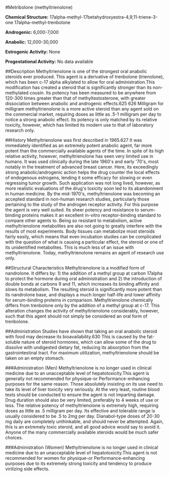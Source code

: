 #Metribolone (methyltrienolone)

**Chemical Structure:** 17alpha-methyl-17betahydroxyestra-4,9,11-triene-3-one 17alpha-methyl-trenbolone 

**Androgenic:** 6,000-7,000 

**Anabolic:** 12,000-30,000 

**Estrogenic Activity:** None 

**Progestational Activity:** No data available 

##Description 
Methyltrienolone is one of the strongest oral anabolic steroids ever produced. This agent is a derivative of trenbolone (trienolone), which has been c-17 alpha alkylated to allow for oral administration.This modification has created a steroid that is significantly stronger than its non-methylated cousin. Its potency has been measured to be anywhere from 120-300 times greater than that of methyltestosterone, with greater dissociation between anabolic and androgenic effects.625 626 Milligram for milligram methyltrienolone is a more active steroid than any agent sold on the commercial market, requiring doses as little as .5-1 milligram per day to notice a strong anabolic effect. Its potency is only matched by its relative toxicity, however, which has limited its modern use to that of laboratory research only. 

##History 
Methyltrienolone was first described in 1965.627 It was immediately identified as an extremely potent anabolic agent, far more potent than the commercially available agents of the time. In spite of its high relative activity, however, methyltrienolone has seen very limited use in humans. It was used clinically during the late 1960's and early '70's, most notably in the treatment of advanced breast cancer. Here, its exceedingly strong anabolic/androgenic action helps the drug counter the local effects of endogenous estrogens, lending it some efficacy for slowing or even regressing tumor growth. Such application was not long lived, however, as more realistic evaluations of the drug's toxicity soon led to its abandonment in human medicine. 
By the mid-1970's, methyltrienolone was becoming an accepted standard in non-human research studies, particularly those pertaining to the study of the androgen receptor activity. For this purpose the agent is very well suited. Its sheer potency and resistance to serum-binding proteins makes it an excellent in-vitro receptor-binding standard to compare other agents to. Being so resistant to metabolism, active methyltrienolone metabolites are also not going to greatly interfere with the results of most experiments. Body tissues can metabolize most steroids fairly easily, which means that even incubation studies can be complicated with the question of what is causing a particular effect, the steroid or one of its unidentified metabolites. This is much less of an issue with methyltrienolone. Today, methyltrienolone remains an agent of research use only. 

##Structural Characteristics 
Methyltrienolone is a modified form of nandrolone. It differs by: 1) the addition of a methyl group at carbon 17alpha to protect the hormone during oral administration and 2) the introduction of double bonds at carbons 9 and 11, which increases its binding affinity and slows its metabolism. The resulting steroid is significantly more potent than its nandrolone base, and displays a much longer half-life and lower affinity for serum-binding proteins in comparison. Methyltrienolone chemically differs from trenbolone only by the addition of a methyl group at c-17. This alteration changes the activity of methyltrienolone considerably, however, such that this agent should not simply be considered an oral form of trenbolone.

##Administration 
Studies have shown that taking an oral anabolic steroid with food may decrease its bioavailability.630 This is caused by the fat-soluble nature of steroid hormones, which can allow some of the drug to dissolve with undigested dietary fat, reducing its absorption from the gastrointestinal tract. For maximum utilization, methyltrienolone should be taken on an empty stomach. 

###Administration (Men) 
Methyltrienolone is no longer used in clinical medicine due to an unacceptable level of hepatotoxicity.This agent is generally not recommended for physique-or Performance-enhancing purposes for the same reason. Those absolutely insisting on its use need to take its level of liver toxicity very seriously. At the very least, routine blood tests should be conducted to ensure the agent is not imparting damage. Drug duration should also be very limited, preferably to 4 weeks of use or less. The relative potency of methyltrienolone is extremely high, requiring doses as little as .5 milligram per day. Its effective and tolerable range is usually considered to be .5 to 2mg per day. Dianabol-type doses of 20-30 mg daily are completely unthinkable, and should never be attempted. Again, this is an extremely toxic steroid, and all good advice would say to avoid it. Anyone of the many commercially available steroids would be much safer choices. 

###Administration (Women) 
Methyltrienolone is no longer used in clinical medicine due to an unacceptable level of hepatotoxicity.This agent is not recommended for women for physique-or Performance-enhancing purposes due to its extremely strong toxicity and tendency to produce virilizing side effects.
